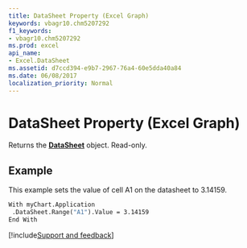 ```yaml
---
title: DataSheet Property (Excel Graph)
keywords: vbagr10.chm5207292
f1_keywords:
- vbagr10.chm5207292
ms.prod: excel
api_name:
- Excel.DataSheet
ms.assetid: d7ccd394-e9b7-2967-76a4-60e5dda40a84
ms.date: 06/08/2017
localization_priority: Normal
---
```



# DataSheet Property (Excel Graph)

Returns the  **[DataSheet](Excel.DataSheet-graph-object.md)** object. Read-only.


## Example

This example sets the value of cell A1 on the datasheet to 3.14159.


```vb
With myChart.Application 
 .DataSheet.Range("A1").Value = 3.14159 
End With
```

[!include[Support and feedback](~/includes/feedback-boilerplate.md)]